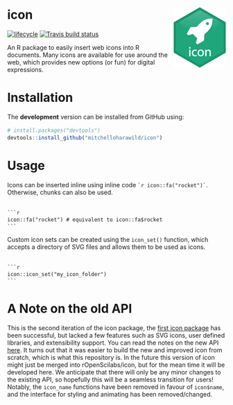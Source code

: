 
<!-- README.md is generated from README.Rmd. Please edit that file -->

# icon <img src="man/figure/logo.png" align="right" />

[![lifecycle](https://img.shields.io/badge/lifecycle-experimental-orange.svg)](https://www.tidyverse.org/lifecycle/#experimental)
[![Travis build
status](https://travis-ci.org/mitchelloharawild/icon.svg?branch=master)](https://travis-ci.org/mitchelloharawild/icon)
<!-- [![CRAN_Status_Badge](http://www.r-pkg.org/badges/version/icon)](https://cran.r-project.org/package=icon) -->
<!-- [![Downloads](http://cranlogs.r-pkg.org/badges/icon?color=brightgreen)](https://cran.r-project.org/package=icon) -->

An R package to easily insert web icons into R documents. Many icons are
available for use around the web, which provides new options (or fun)
for digital expressions.

# Installation

The **development** version can be installed from GitHub using:

``` r
# install.packages("devtools")
devtools::install_github("mitchelloharawild/icon")
```

# Usage

Icons can be inserted inline using inline code `` `r
icon::fa("rocket")` ``. Otherwise, chunks can also be used.

```` 

```r
icon::fa("rocket") # equivalent to icon::fa$rocket
```
````

Custom icon sets can be created using the `icon_set()` function, which
accepts a directory of SVG files and allows them to be used as icons.

```` 

```r
icon::icon_set("my_icon_folder")
```
````

# A Note on the old API

This is the second iteration of the icon package, the [first icon
package](https://github.com/ropenscilabs/icon) has been successful, but
lacked a few features such as SVG icons, user defined libraries, and
extensibility support. You can read the notes on the new API
[here](https://github.com/ropenscilabs/icon/issues/19). It turns out
that it was easier to build the new and improved icon from scratch,
which is what this repository is. In the future this version of icon
might just be merged into rOpenScilabs/icon, but for the mean time it
will be developed here. We anticipate that there will only be any minor
changes to the existing API, so hopefully this will be a seamless
transition for users\! Notably, the `icon_name` functions have been
removed in favour of `icon$name`, and the interface for styling and
animating has been removed/changed.
